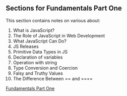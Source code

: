 ## Sections for Fundamentals Part One

This section contains notes on various about:

1. What is JavaScript?
2. The Role of JavaScript in Web Development
3. What JavaScript Can Do?
4. JS Releases
5. Primitive Data Types in JS
6. Declaration of variables
7. Operation with string
8. Type Conversion and Coercion
9. Falsy and Truthy Values
10. The Difference Between == and ====

[Fundamentals Part One](./sections/fund_1.md)
